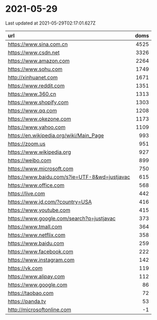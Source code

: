 # 2021-05-29

<!-- BEGIN -->
Last updated at 2021-05-29T02:17:01.627Z

url | doms
:- | -:
https://www.sina.com.cn | 4525
https://www.csdn.net | 3326
https://www.amazon.com | 2264
https://www.sohu.com | 1749
http://xinhuanet.com | 1671
https://www.reddit.com | 1351
https://www.360.cn | 1313
https://www.shopify.com | 1303
https://www.qq.com | 1208
https://www.okezone.com | 1173
https://www.yahoo.com | 1109
https://en.wikipedia.org/wiki/Main_Page | 993
https://zoom.us | 951
https://www.wikipedia.org | 927
https://weibo.com | 899
https://www.microsoft.com | 750
https://www.baidu.com/s?ie=UTF-8&wd=justjavac | 615
https://www.office.com | 568
https://live.com | 442
https://www.jd.com/?country=USA | 416
https://www.youtube.com | 415
https://www.google.com/search?q=justjavac | 373
https://www.tmall.com | 364
https://www.netflix.com | 358
https://www.baidu.com | 259
https://www.facebook.com | 222
https://www.instagram.com | 142
https://vk.com | 119
https://www.alipay.com | 112
https://www.google.com | 86
https://taobao.com | 72
https://panda.tv | 53
http://microsoftonline.com | -1
<!-- END -->

